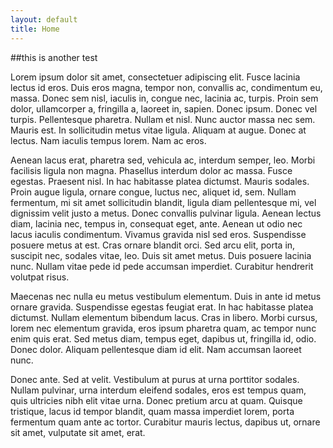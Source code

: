 ```yaml
---
layout: default
title: Home
---
```


##this is another test

Lorem ipsum dolor sit amet, consectetuer adipiscing elit. Fusce lacinia lectus id eros. Duis eros magna, tempor non, convallis ac, condimentum eu, massa. Donec sem nisl, iaculis in, congue nec, lacinia ac, turpis. Proin sem dolor, ullamcorper a, fringilla a, laoreet in, sapien. Donec ipsum. Donec vel turpis. Pellentesque pharetra. Nullam et nisl. Nunc auctor massa nec sem. Mauris est. In sollicitudin metus vitae ligula. Aliquam at augue. Donec at lectus. Nam iaculis tempus lorem. Nam ac eros.

Aenean lacus erat, pharetra sed, vehicula ac, interdum semper, leo. Morbi facilisis ligula non magna. Phasellus interdum dolor ac massa. Fusce egestas. Praesent nisl. In hac habitasse platea dictumst. Mauris sodales. Proin augue ligula, ornare congue, luctus nec, aliquet id, sem. Nullam fermentum, mi sit amet sollicitudin blandit, ligula diam pellentesque mi, vel dignissim velit justo a metus. Donec convallis pulvinar ligula. Aenean lectus diam, lacinia nec, tempus in, consequat eget, ante. Aenean ut odio nec lacus iaculis condimentum. Vivamus gravida nisl sed eros. Suspendisse posuere metus at est. Cras ornare blandit orci. Sed arcu elit, porta in, suscipit nec, sodales vitae, leo. Duis sit amet metus. Duis posuere lacinia nunc. Nullam vitae pede id pede accumsan imperdiet. Curabitur hendrerit volutpat risus.

Maecenas nec nulla eu metus vestibulum elementum. Duis in ante id metus ornare gravida. Suspendisse egestas feugiat erat. In hac habitasse platea dictumst. Nullam elementum bibendum lacus. Cras in libero. Morbi cursus, lorem nec elementum gravida, eros ipsum pharetra quam, ac tempor nunc enim quis erat. Sed metus diam, tempus eget, dapibus ut, fringilla id, odio. Donec dolor. Aliquam pellentesque diam id elit. Nam accumsan laoreet nunc.

Donec ante. Sed at velit. Vestibulum at purus at urna porttitor sodales. Nullam pulvinar, urna interdum eleifend sodales, eros est tempus quam, quis ultricies nibh elit vitae urna. Donec pretium arcu at quam. Quisque tristique, lacus id tempor blandit, quam massa imperdiet lorem, porta fermentum quam ante ac tortor. Curabitur mauris lectus, dapibus ut, ornare sit amet, vulputate sit amet, erat.